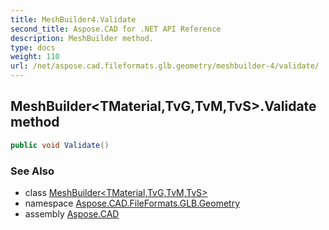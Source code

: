 ```yaml
---
title: MeshBuilder4.Validate
second_title: Aspose.CAD for .NET API Reference
description: MeshBuilder method. 
type: docs
weight: 110
url: /net/aspose.cad.fileformats.glb.geometry/meshbuilder-4/validate/
---
```

## MeshBuilder&lt;TMaterial,TvG,TvM,TvS&gt;.Validate method

```csharp
public void Validate()
```

### See Also

* class [MeshBuilder&lt;TMaterial,TvG,TvM,TvS&gt;](../)
* namespace [Aspose.CAD.FileFormats.GLB.Geometry](../../meshbuilder-4/)
* assembly [Aspose.CAD](../../../)


